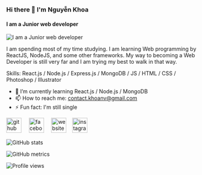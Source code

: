### Hi there 👋 I'm Nguyễn Khoa
#### I am a Junior web developer
![I am a Junior web developer](https://arturssmirnovs.github.io/github-profile-readme-generator/images/banner.png)

I am spending most of my time studying. I am learning Web programming by ReactJS, NodeJS, and some other frameworks. My way to becoming a Web Developer is still very far and I am trying my best to walk in that way.

Skills: React.js / Node.js / Express.js / MongoDB / JS / HTML / CSS / Photoshop / Illustrator

- 🌱 I’m currently learning React.js / Node.js / MongoDB 
- 📫 How to reach me: contact.khoanv@gmail.com 
- ⚡ Fun fact: I'm still single 


[<img src='https://cdn.jsdelivr.net/npm/simple-icons@3.0.1/icons/github.svg' alt='github' height='40'>](https://github.com/khoa-nv) &nbsp; &nbsp; [<img src='https://cdn.jsdelivr.net/npm/simple-icons@3.0.1/icons/facebook.svg' alt='facebook' height='40'>](https://www.facebook.com/khoanv.me) &nbsp; &nbsp; [<img src='https://cdn.jsdelivr.net/npm/simple-icons@3.0.1/icons/icloud.svg' alt='website' height='40'>](https://khoa-nv.me) &nbsp;&nbsp;  [<img src='https://cdn.jsdelivr.net/npm/simple-icons@3.0.1/icons/instagram.svg' alt='instagram' height='40'>](https://instagram.com/khoanv.me)  

![GitHub stats](https://github-readme-stats.vercel.app/api?username=khoa-nv&show_icons=true&count_private=true)  

![GitHub metrics](https://metrics.lecoq.io/khoa-nv)  

![Profile views](https://gpvc.arturio.dev/khoa-nv)  
